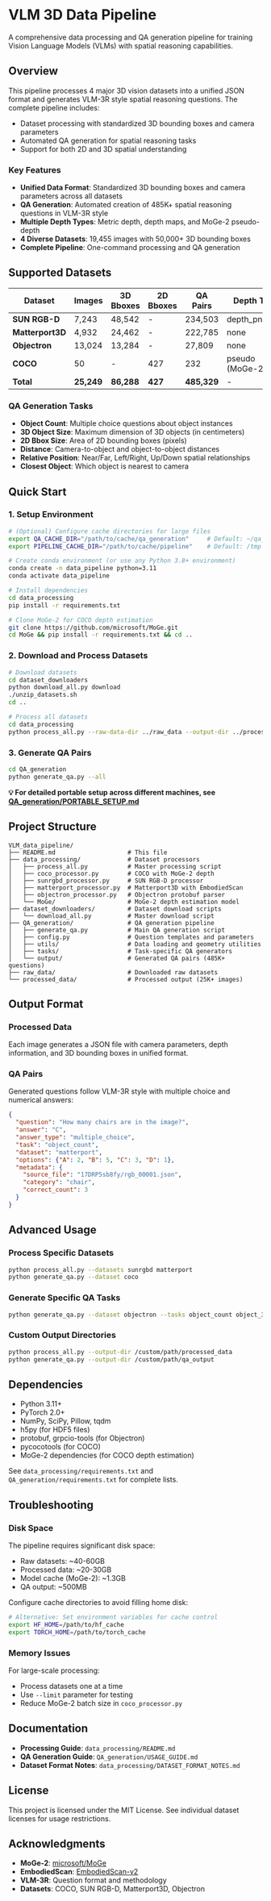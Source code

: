 # VLM 3D Data Pipeline

A comprehensive data processing and QA generation pipeline for training Vision Language Models (VLMs) with spatial reasoning capabilities.

## Overview

This pipeline processes 4 major 3D vision datasets into a unified JSON format and generates VLM-3R style spatial reasoning questions. The complete pipeline includes:
- Dataset processing with standardized 3D bounding boxes and camera parameters
- Automated QA generation for spatial reasoning tasks
- Support for both 2D and 3D spatial understanding

### Key Features

- **Unified Data Format**: Standardized 3D bounding boxes and camera parameters across all datasets
- **QA Generation**: Automated creation of 485K+ spatial reasoning questions in VLM-3R style
- **Multiple Depth Types**: Metric depth, depth maps, and MoGe-2 pseudo-depth
- **4 Diverse Datasets**: 19,455 images with 50,000+ 3D bounding boxes
- **Complete Pipeline**: One-command processing and QA generation

## Supported Datasets

| Dataset | Images | 3D Bboxes | 2D Bboxes | QA Pairs | Depth Type |
|---------|--------|-----------|-----------|----------|------------|
| **SUN RGB-D** | 7,243 | 48,542 | - | 234,503 | depth_png_mm |
| **Matterport3D** | 4,932 | 24,462 | - | 222,785 | none |
| **Objectron** | 13,024 | 13,284 | - | 27,809 | none |
| **COCO** | 50 | - | 427 | 232 | pseudo (MoGe-2) |
| **Total** | **25,249** | **86,288** | **427** | **485,329** | - |

### QA Generation Tasks

- **Object Count**: Multiple choice questions about object instances
- **3D Object Size**: Maximum dimension of 3D objects (in centimeters)
- **2D Bbox Size**: Area of 2D bounding boxes (pixels)
- **Distance**: Camera-to-object and object-to-object distances
- **Relative Position**: Near/Far, Left/Right, Up/Down spatial relationships
- **Closest Object**: Which object is nearest to camera

## Quick Start

### 1. Setup Environment

```bash
# (Optional) Configure cache directories for large files
export QA_CACHE_DIR="/path/to/cache/qa_generation"     # Default: ~/qa_generation_cache
export PIPELINE_CACHE_DIR="/path/to/cache/pipeline"    # Default: /tmp

# Create conda environment (or use any Python 3.8+ environment)
conda create -n data_pipeline python=3.11
conda activate data_pipeline

# Install dependencies
cd data_processing
pip install -r requirements.txt

# Clone MoGe-2 for COCO depth estimation
git clone https://github.com/microsoft/MoGe.git
cd MoGe && pip install -r requirements.txt && cd ..
```

### 2. Download and Process Datasets

```bash
# Download datasets
cd dataset_downloaders
python download_all.py download
./unzip_datasets.sh
cd ..

# Process all datasets
cd data_processing
python process_all.py --raw-data-dir ../raw_data --output-dir ../processed_data
```

### 3. Generate QA Pairs

```bash
cd QA_generation
python generate_qa.py --all
```

**💡 For detailed portable setup across different machines, see [QA_generation/PORTABLE_SETUP.md](QA_generation/PORTABLE_SETUP.md)**

## Project Structure

```
VLM_data_pipeline/
├── README.md                    # This file
├── data_processing/             # Dataset processors
│   ├── process_all.py           # Master processing script
│   ├── coco_processor.py        # COCO with MoGe-2 depth
│   ├── sunrgbd_processor.py     # SUN RGB-D processor
│   ├── matterport_processor.py  # Matterport3D with EmbodiedScan
│   ├── objectron_processor.py   # Objectron protobuf parser
│   └── MoGe/                    # MoGe-2 depth estimation model
├── dataset_downloaders/         # Dataset download scripts
│   └── download_all.py          # Master download script
├── QA_generation/               # QA generation pipeline
│   ├── generate_qa.py           # Main QA generation script
│   ├── config.py                # Question templates and parameters
│   ├── utils/                   # Data loading and geometry utilities
│   ├── tasks/                   # Task-specific QA generators
│   └── output/                  # Generated QA pairs (485K+ questions)
├── raw_data/                    # Downloaded raw datasets
└── processed_data/              # Processed output (25K+ images)
```

## Output Format

### Processed Data
Each image generates a JSON file with camera parameters, depth information, and 3D bounding boxes in unified format.

### QA Pairs
Generated questions follow VLM-3R style with multiple choice and numerical answers:

```json
{
  "question": "How many chairs are in the image?",
  "answer": "C",
  "answer_type": "multiple_choice",
  "task": "object_count",
  "dataset": "matterport",
  "options": {"A": 2, "B": 5, "C": 3, "D": 1},
  "metadata": {
    "source_file": "17DRP5sb8fy/rgb_00001.json",
    "category": "chair",
    "correct_count": 3
  }
}
```

## Advanced Usage

### Process Specific Datasets
```bash
python process_all.py --datasets sunrgbd matterport
python generate_qa.py --dataset coco
```

### Generate Specific QA Tasks
```bash
python generate_qa.py --dataset objectron --tasks object_count object_3d_size
```

### Custom Output Directories
```bash
python process_all.py --output-dir /custom/path/processed_data
python generate_qa.py --output-dir /custom/path/qa_output
```

## Dependencies

- Python 3.11+
- PyTorch 2.0+
- NumPy, SciPy, Pillow, tqdm
- h5py (for HDF5 files)
- protobuf, grpcio-tools (for Objectron)
- pycocotools (for COCO)
- MoGe-2 dependencies (for COCO depth estimation)

See `data_processing/requirements.txt` and `QA_generation/requirements.txt` for complete lists.

## Troubleshooting

### Disk Space
The pipeline requires significant disk space:
- Raw datasets: ~40-60GB
- Processed data: ~20-30GB
- Model cache (MoGe-2): ~1.3GB
- QA output: ~500MB

Configure cache directories to avoid filling home disk:
```bash
# Alternative: Set environment variables for cache control
export HF_HOME=/path/to/hf_cache
export TORCH_HOME=/path/to/torch_cache
```

### Memory Issues
For large-scale processing:
- Process datasets one at a time
- Use `--limit` parameter for testing
- Reduce MoGe-2 batch size in `coco_processor.py`

## Documentation

- **Processing Guide**: `data_processing/README.md`
- **QA Generation Guide**: `QA_generation/USAGE_GUIDE.md`
- **Dataset Format Notes**: `data_processing/DATASET_FORMAT_NOTES.md`

## License

This project is licensed under the MIT License. See individual dataset licenses for usage restrictions.

## Acknowledgments

- **MoGe-2**: [microsoft/MoGe](https://github.com/microsoft/MoGe)
- **EmbodiedScan**: [EmbodiedScan-v2](https://github.com/OpenRobotLab/EmbodiedScan)
- **VLM-3R**: Question format and methodology
- **Datasets**: COCO, SUN RGB-D, Matterport3D, Objectron

